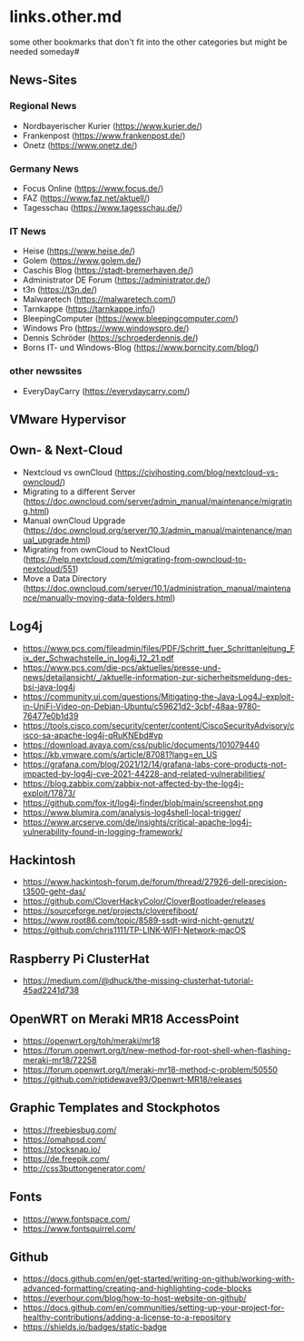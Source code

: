 # links.other.md
some other bookmarks that don't fit into the other categories but might be needed someday#

## News-Sites
### Regional News
 - Nordbayerischer Kurier (https://www.kurier.de/)
 - Frankenpost (https://www.frankenpost.de/)
 - Onetz (https://www.onetz.de/)

### Germany News
 - Focus Online (https://www.focus.de/)
 - FAZ (https://www.faz.net/aktuell/)
 - Tagesschau (https://www.tagesschau.de/)

### IT News
 - Heise (https://www.heise.de/)
 - Golem (https://www.golem.de/)
 - Caschis Blog (https://stadt-bremerhaven.de/)
 - Administrator DE Forum (https://administrator.de/)
 - t3n (https://t3n.de/)
 - Malwaretech (https://malwaretech.com/)
 - Tarnkappe (https://tarnkappe.info/)
 - BleepingComputer (https://www.bleepingcomputer.com/)
 - Windows Pro (https://www.windowspro.de/)
 - Dennis Schröder (https://schroederdennis.de/)
 - Borns IT- und Windows-Blog (https://www.borncity.com/blog/)

### other newssites
 - EveryDayCarry (https://everydaycarry.com/)

## VMware Hypervisor

## Own- & Next-Cloud
 - Nextcloud vs ownCloud (https://civihosting.com/blog/nextcloud-vs-owncloud/)
 - Migrating to a different Server (https://doc.owncloud.com/server/admin_manual/maintenance/migrating.html)
 - Manual ownCloud Upgrade (https://doc.owncloud.org/server/10.3/admin_manual/maintenance/manual_upgrade.html)
 - Migrating from ownCloud to NextCloud (https://help.nextcloud.com/t/migrating-from-owncloud-to-nextcloud/551)
 - Move a Data Directory (https://doc.owncloud.com/server/10.1/administration_manual/maintenance/manually-moving-data-folders.html)

## Log4j 
 - https://www.pcs.com/fileadmin/files/PDF/Schritt_fuer_Schrittanleitung_Fix_der_Schwachstelle_in_log4j_12_21.pdf
 - https://www.pcs.com/die-pcs/aktuelles/presse-und-news/detailansicht/_/aktuelle-information-zur-sicherheitsmeldung-des-bsi-java-log4j
 - https://community.ui.com/questions/Mitigating-the-Java-Log4J-exploit-in-UniFi-Video-on-Debian-Ubuntu/c59621d2-3cbf-48aa-9780-76477e0b1d39
 - https://tools.cisco.com/security/center/content/CiscoSecurityAdvisory/cisco-sa-apache-log4j-qRuKNEbd#vp
 - https://download.avaya.com/css/public/documents/101079440
 - https://kb.vmware.com/s/article/87081?lang=en_US
 - https://grafana.com/blog/2021/12/14/grafana-labs-core-products-not-impacted-by-log4j-cve-2021-44228-and-related-vulnerabilities/
 - https://blog.zabbix.com/zabbix-not-affected-by-the-log4j-exploit/17873/
 - https://github.com/fox-it/log4j-finder/blob/main/screenshot.png
 - https://www.blumira.com/analysis-log4shell-local-trigger/
 - https://www.arcserve.com/de/insights/critical-apache-log4j-vulnerability-found-in-logging-framework/

## Hackintosh 
 - https://www.hackintosh-forum.de/forum/thread/27926-dell-precision-t3500-geht-das/
 - https://github.com/CloverHackyColor/CloverBootloader/releases
 - https://sourceforge.net/projects/cloverefiboot/
 - https://www.root86.com/topic/8589-ssdt-wird-nicht-genutzt/
 - https://github.com/chris1111/TP-LINK-WIFI-Network-macOS

## Raspberry Pi ClusterHat
 - https://medium.com/@dhuck/the-missing-clusterhat-tutorial-45ad2241d738

## OpenWRT on Meraki MR18 AccessPoint
 - https://openwrt.org/toh/meraki/mr18
 - https://forum.openwrt.org/t/new-method-for-root-shell-when-flashing-meraki-mr18/72258
 - https://forum.openwrt.org/t/meraki-mr18-method-c-problem/50550
 - https://github.com/riptidewave93/Openwrt-MR18/releases

## Graphic Templates and Stockphotos
 - https://freebiesbug.com/
 - https://omahpsd.com/
 - https://stocksnap.io/
 - https://de.freepik.com/
 - http://css3buttongenerator.com/

## Fonts
 - https://www.fontspace.com/
 - https://www.fontsquirrel.com/


## Github 
 - https://docs.github.com/en/get-started/writing-on-github/working-with-advanced-formatting/creating-and-highlighting-code-blocks
 - https://everhour.com/blog/how-to-host-website-on-github/
 - https://docs.github.com/en/communities/setting-up-your-project-for-healthy-contributions/adding-a-license-to-a-repository
 - https://shields.io/badges/static-badge